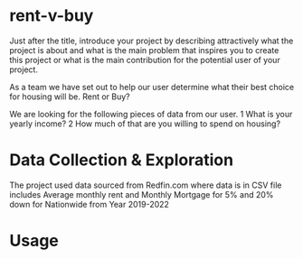 # rent-v-buy

Just after the title, introduce your project by describing attractively what the project is about and what is the main problem that inspires you to create this project or what is the main contribution for the potential user of your project.

As a team we have set out to help our user determine what their best choice for housing will be. Rent or Buy?

We are looking for the following pieces of data from our user.
1 What is your yearly income?
2 How much of that are you willing to spend on housing?


# Data Collection & Exploration 

The project used data sourced from Redfin.com where data is in CSV file includes Average monthly rent and Monthly Mortgage for 5% and 20% down for Nationwide from Year 2019-2022



# Usage 
